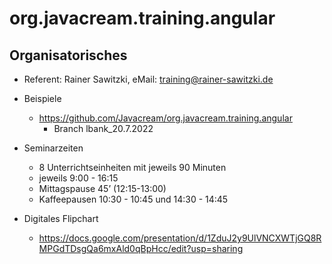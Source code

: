 # org.javacream.training.angular

## Organisatorisches

* Referent: Rainer Sawitzki, eMail: training@rainer-sawitzki.de

* Beispiele
  * https://github.com/Javacream/org.javacream.training.angular
    *  Branch lbank_20.7.2022
    
* Seminarzeiten
  * 8 Unterrichtseinheiten mit jeweils 90 Minuten
  * jeweils 9:00 - 16:15
  * Mittagspause 45’ (12:15-13:00)
  * Kaffeepausen 10:30 - 10:45 und 14:30 - 14:45
  
* Digitales Flipchart
  * https://docs.google.com/presentation/d/1ZduJ2y9UlVNCXWTjGQ8RMPGdTDsgQa6mxAld0qBpHcc/edit?usp=sharing

  
